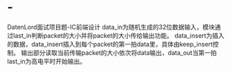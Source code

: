 # -
DatenLord面试项目题-IC前端设计
data_in为随机生成的32位数据输入，模块通过last_in判断packet的大小并将packet的大小传给输出功能。
data_insert为插入的数据，data_insert插入到每个packet的第一拍data里，具体由keep_insert控制。
输出部分读取当前传输packet的大小依次将data输出，data_out当第一拍last_in为高电平时开始输出。
